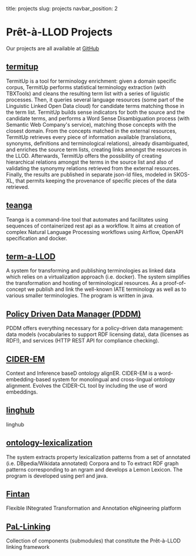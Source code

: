 title: projects
slug: projects 
navbar_position: 2

# Pr&ecirc;t-&agrave;-LLOD Projects

Our projects are all available at [GitHub](https://github.com/pret-a-LLOD/)

## [termitup](https://github.com/pret-a-LLOD/termitup)

TermitUp is a tool for terminology enrichment: given a domain specific corpus, TermitUp performs statistical terminology extraction (with TBXTools) and cleans the resulting term list with a series of liguistic processes. Then, it queries several language resources (some part of the Linguistic Linked Open Data cloud) for candidate terms matching those in the term list.
TermitUp builds sense indicators for both the source and the candidate terms, and performs a Word Sense Disambiguation process (with Semantic Web Company's service), matching those concepts with the closest domain. From the concepts matched in the external resources, TermitUp retrieves every piece of information available (translations, synonyms, definitions and terminological relations), already disambiguated, and enriches the source term lists, creating links amongst the resources in the LLOD.
Afterwards, TermitUp offers the possibility of creating hierarchical relations amongst the terms in the source list and also of validating the synonymy relations retrieved from the external resources. Finally, the results are published in separate json-ld files, modeled in SKOS-XL, that permits keeping the provenance of specific pieces of the data retrieved.

## [teanga](https://github.com/pret-a-LLOD/teanga)

Teanga is a command-line tool that automates and facilitates using sequences of containerized rest api as a workflow. It aims at creation of complex Natural Language Processing workflows using Airflow, OpenAPI specification and docker.

## [term-a-LLOD](https://github.com/pret-a-LLOD/term-a-LLOD)

A system for transforming and publishing terminologies as linked data which relies on a virtualization approach (i.e. docker). The system simplifies the transformation and hosting of terminological resources. As a proof-of-concept we publish and link the well-known IATE terminology as well as to various smaller terminologies. The program is written in java.


## [Policy Driven Data Manager (PDDM)](https://pddm-pal.oeg.fi.upm.es/)

  PDDM offers everything necessary for a policy-driven data management: data models (vocabularies to support RDF licensing data), data (licenses as RDF!), and services (HTTP REST API for compliance checking).

## [CIDER-EM](https://github.com/pret-a-LLOD/CIDER-EM)

Context and Inference baseD ontology alignER.
CIDER-EM is a word-embedding-based system for monolingual and cross-lingual ontology alignment. Evolves the CIDER-CL tool by including the use of word embeddings.

## [linghub](https://github.com/pret-a-LLOD/linghub)

linghub

## [ontology-lexicalization](https://github.com/pret-a-LLOD/ontology-lexicalization)

The system extracts property lexicalization patterns from a set of annotated (i.e. DBpedia/Wikidata annotated) Corpora and to To extract RDF graph patterns corresponding to an ngram and develops a Lemon Lexicon. The program is developed using perl and java.

## [Fintan](https://github.com/pret-a-LLOD/Fintan)

Flexible INtegrated Transformation and Annotation eNgineering platform

## [PaL-Linking](https://github.com/pret-a-LLOD/PaL-Linking)

Collection of components (submodules) that constitute the Prêt-à-LLOD linking framework
